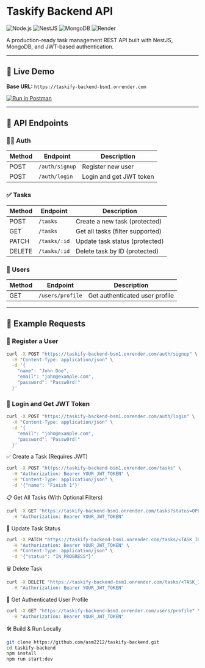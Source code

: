 # Taskify Backend API

![Node.js](https://img.shields.io/badge/Node.js-22.x-green)
![NestJS](https://img.shields.io/badge/NestJS-11-red)
![MongoDB](https://img.shields.io/badge/MongoDB-8.0-green)
![Render](https://img.shields.io/badge/Deployed%20on-Render-46e3b7)

A production-ready task management REST API built with NestJS, MongoDB, and JWT-based authentication.

---

## 🚀 Live Demo

**Base URL:** `https://taskify-backend-bsm1.onrender.com`

[![Run in Postman](https://run.pstmn.io/button.svg)](https://god.gw.postman.com/run-collection/YOUR_COLLECTION_ID)

---

## 🔑 API Endpoints

### 🧑‍💼 Auth

| Method | Endpoint       | Description              |
|--------|----------------|--------------------------|
| POST   | `/auth/signup` | Register new user        |
| POST   | `/auth/login`  | Login and get JWT token  |

### ✅ Tasks

| Method | Endpoint     | Description                        |
|--------|--------------|------------------------------------|
| POST   | `/tasks`     | Create a new task (protected)      |
| GET    | `/tasks`     | Get all tasks (filter supported)   |
| PATCH  | `/tasks/:id` | Update task status (protected)     |
| DELETE | `/tasks/:id` | Delete task by ID (protected)      |

### 👤 Users

| Method | Endpoint        | Description                     |
|--------|------------------|---------------------------------|
| GET    | `/users/profile` | Get authenticated user profile  |

---

## 🔐 Example Requests

### 📌 Register a User

```bash
curl -X POST "https://taskify-backend-bsm1.onrender.com/auth/signup" \
  -H "Content-Type: application/json" \
  -d '{
    "name": "John Doe",
    "email": "john@example.com",
    "password": "Passw0rd!"
  }'
```
### 🔐 Login and Get JWT Token
```bash
curl -X POST "https://taskify-backend-bsm1.onrender.com/auth/login" \
  -H "Content-Type: application/json" \
  -d '{
    "email": "john@example.com",
    "password": "Passw0rd!"
  }'
```
✅ Create a Task (Requires JWT)

```bash
curl -X POST "https://taskify-backend-bsm1.onrender.com/tasks" \
  -H "Authorization: Bearer YOUR_JWT_TOKEN" \
  -H "Content-Type: application/json" \
  -d '{"name": "Finish 1"}'
```
📋 Get All Tasks (With Optional Filters)
```bash
curl -X GET "https://taskify-backend-bsm1.onrender.com/tasks?status=OPEN&limit=10" \
  -H "Authorization: Bearer YOUR_JWT_TOKEN"
```
📝 Update Task Status
```bash
curl -X PATCH "https://taskify-backend-bsm1.onrender.com/tasks/<TASK_ID>" \
  -H "Authorization: Bearer YOUR_JWT_TOKEN" \
  -H "Content-Type: application/json" \
  -d '{"status": "IN_PROGRESS"}'
```
🗑 Delete Task
```bash
curl -X DELETE "https://taskify-backend-bsm1.onrender.com/tasks/<TASK_ID>" \
  -H "Authorization: Bearer YOUR_JWT_TOKEN"
```
👤 Get Authenticated User Profile
```bash
curl -X GET "https://taskify-backend-bsm1.onrender.com/users/profile" \
  -H "Authorization: Bearer YOUR_JWT_TOKEN"
```
🛠 Build & Run Locally
```bash
git clone https://github.com/asm2212/taskify-backend.git
cd taskify-backend
npm install
npm run start:dev

